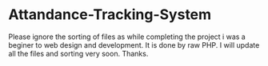 # Attandance-Tracking-System
Please ignore the sorting of files as while completing the project i was a beginer to web design and development.
It is done by raw PHP.
I will update all the files and sorting very soon.
Thanks.
